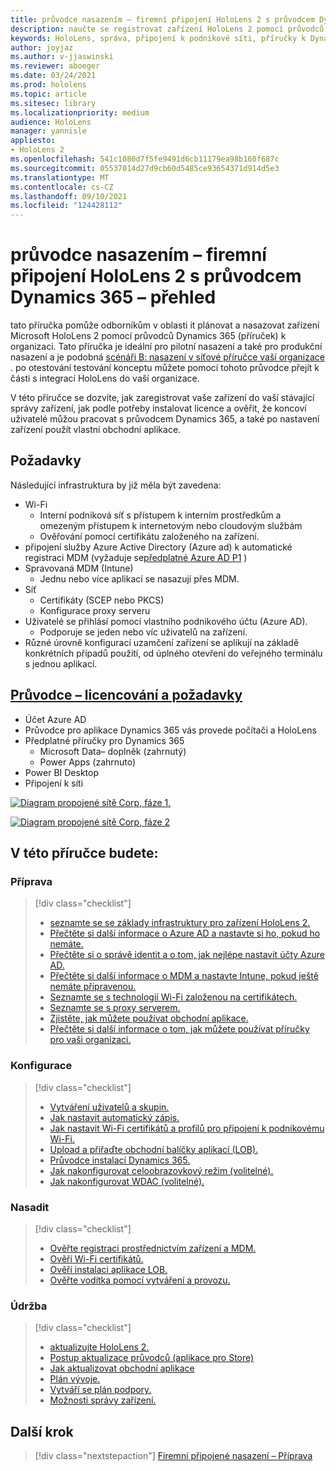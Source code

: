 ```yaml
---
title: průvodce nasazením – firemní připojení HoloLens 2 s průvodcem Dynamics 365 – přehled
description: naučte se registrovat zařízení HoloLens 2 pomocí průvodců Dynamics 365 přes síť propojenou s podnikem.
keywords: HoloLens, správa, připojení k podnikové síti, příručky k Dynamics 365, AAD, Azure AD, MDM, správa mobilních zařízení
author: joyjaz
ms.author: v-jjaswinski
ms.reviewer: aboeger
ms.date: 03/24/2021
ms.prod: hololens
ms.topic: article
ms.sitesec: library
ms.localizationpriority: medium
audience: HoloLens
manager: yannisle
appliesto:
- HoloLens 2
ms.openlocfilehash: 541c1080d7f5fe9491d6cb11179ea98b160f687c
ms.sourcegitcommit: 05537014d27d9cb60d5485ce93654371d914d5e3
ms.translationtype: MT
ms.contentlocale: cs-CZ
ms.lasthandoff: 09/10/2021
ms.locfileid: "124428112"
---
```

# <a name="deployment-guide---corporate-connected-hololens-2-with-dynamics-365-guides---overview"></a>průvodce nasazením – firemní připojení HoloLens 2 s průvodcem Dynamics 365 – přehled

tato příručka pomůže odborníkům v oblasti it plánovat a nasazovat zařízení Microsoft HoloLens 2 pomocí průvodců Dynamics 365 (příruček) k organizaci. Tato příručka je ideální pro pilotní nasazení a také pro produkční nasazení a je podobná [scénáři B: nasazení v síťové příručce vaší organizace](/hololens/common-scenarios#scenario-b-deploy-inside-your-organizations-network) . po otestování testování konceptu můžete pomocí tohoto průvodce přejít k části s integrací HoloLens do vaší organizace.

V této příručce se dozvíte, jak zaregistrovat vaše zařízení do vaší stávající správy zařízení, jak podle potřeby instalovat licence a ověřit, že koncoví uživatelé můžou pracovat s průvodcem Dynamics 365, a také po nastavení zařízení použít vlastní obchodní aplikace. 

## <a name="prerequisites"></a>Požadavky

Následující infrastruktura by již měla být zavedena:
- Wi-Fi
    - Interní podniková síť s přístupem k interním prostředkům a omezeným přístupem k internetovým nebo cloudovým službám
    - Ověřování pomocí certifikátu založeného na zařízení.
- připojení služby Azure Active Directory (Azure ad) k automatické registraci MDM (vyžaduje se[předplatné Azure AD P1](/azure/active-directory/fundamentals/active-directory-whatis) )
- Spravovaná MDM (Intune)
    - Jednu nebo více aplikací se nasazují přes MDM.
- Síť 
    - Certifikáty (SCEP nebo PKCS)
    - Konfigurace proxy serveru
- Uživatelé se přihlásí pomocí vlastního podnikového účtu (Azure AD).
    - Podporuje se jeden nebo víc uživatelů na zařízení.
- Různé úrovně konfigurací uzamčení zařízení se aplikují na základě konkrétních případů použití, od úplného otevření do veřejného terminálu s jednou aplikací.

## <a name="guides-licensing-and-requirements"></a>[Průvodce – licencování a požadavky](/dynamics365/mixed-reality/guides/requirements#licensing-and-product-requirements)

- Účet Azure AD
- Průvodce pro aplikace Dynamics 365 vás provede počítači a HoloLens
- Předplatné příručky pro Dynamics 365
    - Microsoft Data– doplněk (zahrnutý)
    - Power Apps (zahrnuto)
- Power BI Desktop
- Připojení k síti

[![Diagram propojené sítě Corp, fáze 1. ](./images/deployment-guides-revised-scenario-b-01-1.png)](./images/deployment-guides-revised-scenario-b-01-1.png#lightbox)

[![Diagram propojené sítě Corp, fáze 2 ](./images/deployment-guides-revised-scenario-b-02-1.png)](./images/deployment-guides-revised-scenario-b-02-1.png#lightbox)

## <a name="in-this-guide-you-will"></a>V této příručce budete:
### <a name="prepare"></a>Příprava
> [!div class="checklist"]
>- [seznamte se se základy infrastruktury pro zařízení HoloLens 2.](hololens2-corp-connected-prepare.md#infrastructure-essentials)
>- [Přečtěte si další informace o Azure AD a nastavte si ho, pokud ho nemáte.](hololens2-corp-connected-prepare.md#azure-active-directory)
>- [Přečtěte si o správě identit a o tom, jak nejlépe nastavit účty Azure AD.](hololens2-corp-connected-prepare.md#identity-management)
>- [Přečtěte si další informace o MDM a nastavte Intune, pokud ještě nemáte připravenou.](hololens2-corp-connected-prepare.md#mobile-device-management)
>- [Seznamte se s technologií Wi-Fi založenou na certifikátech.](hololens2-corp-connected-prepare.md#certificates)
>- [Seznamte se s proxy serverem.](hololens2-corp-connected-prepare.md#proxy)
>- [Zjistěte, jak můžete používat obchodní aplikace.](hololens2-corp-connected-prepare.md#line-of-business-apps)
>- [Přečtěte si další informace o tom, jak můžete používat příručky pro vaši organizaci.](hololens2-corp-connected-prepare.md#guides-playbook)
### <a name="configure"></a>Konfigurace
> [!div class="checklist"]
>- [Vytváření uživatelů a skupin.](hololens2-corp-connected-configure.md#azure-users-and-groups)
>- [Jak nastavit automatický zápis.](hololens2-corp-connected-configure.md#auto-enrollment-on-hololens-2)
>- [Jak nastavit Wi-Fi certifikátů a profilů pro připojení k podnikovému Wi-Fi.](hololens2-corp-connected-configure.md#corporate-wi-fi-connectivity)
>- [Upload a přiřaďte obchodní balíčky aplikací (LOB).](hololens2-corp-connected-configure.md#app-deployment)
>- [Průvodce instalací Dynamics 365.](hololens2-corp-connected-configure.md#setup-guides-application-licenses-dataverse-and-authoring)
>- [Jak nakonfigurovat celoobrazovkový režim (volitelné).](hololens2-corp-connected-configure.md#optional-kiosk-mode)
>- [Jak nakonfigurovat WDAC (volitelné).](hololens2-corp-connected-configure.md#optional-wdac)
### <a name="deploy"></a>Nasadit
> [!div class="checklist"]
>-  [Ověřte registraci prostřednictvím zařízení a MDM.](hololens2-corp-connected-deploy.md#enrollment-validation)
>-  [Ověří Wi-Fi certifikátů.](hololens2-corp-connected-deploy.md#wi-fi-certificate-validation)
>-  [Ověří instalaci aplikace LOB.](hololens2-corp-connected-deploy.md#validate-lob-app-install)
>-  [Ověřte vodítka pomocí vytváření a provozu.](hololens2-corp-connected-deploy.md#validate-dynamics-365-guides)
### <a name="maintain"></a>Údržba
> [!div class="checklist"]
>- [aktualizujte HoloLens 2.](hololens2-corp-connected-maintain.md#update-hololens)
>- [Postup aktualizace průvodců (aplikace pro Store)](hololens2-corp-connected-maintain.md#how-to-update-dynamics-365-guides-and-other-store-apps)
>- [Jak aktualizovat obchodní aplikace](hololens2-corp-connected-maintain.md#how-to-update-lob-apps) 
>- [Plán vývoje.](hololens2-corp-connected-maintain.md#development-plan) 
>- [Vytváří se plán podpory.](hololens2-corp-connected-maintain.md#support-plan)
>- [Možnosti správy zařízení.](hololens2-corp-connected-maintain.md#device-management)

## <a name="next-step"></a>Další krok 
> [!div class="nextstepaction"]
> [Firemní připojené nasazení – Příprava](hololens2-corp-connected-prepare.md)
